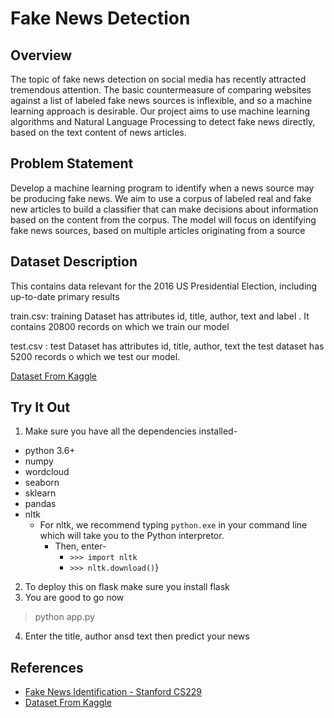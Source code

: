 
# Fake News Detection



## Overview

The topic of fake news detection on social media has recently attracted tremendous attention. The basic countermeasure of comparing websites against a list of labeled fake news sources is inflexible, and so a machine learning approach is desirable. Our project aims to use machine learning algorithms and Natural Language Processing to detect fake news directly, based on the text content of news articles.
## Problem Statement

Develop a machine learning program to identify when a news source may be producing fake news. We aim to use a corpus of labeled real and fake new articles to build a classifier that can make decisions about information based on the content from the corpus. The model will focus on identifying fake news sources, based on multiple articles originating from a source
## Dataset Description

This contains data relevant for the 2016 US Presidential Election, including up-to-date primary results

train.csv: training Dataset has attributes id, title, author, text and label . It contains 20800 records on which we train our model

test.csv : test Dataset has attributes id, title, author, text the test dataset has 5200 records o which we test our model.

[Dataset From Kaggle](https://www.kaggle.com/datasets/benhamner/2016-us-election)


## Try It Out

1. Make sure you have all the dependencies installed-  
 * python 3.6+
 * numpy
 * wordcloud
 * seaborn
 * sklearn
 * pandas
 * nltk
   * For nltk, we recommend typing `python.exe` in your command line which will take you to the Python interpretor.  
     * Then, enter-
       * `>>> import nltk`
       * `>>> nltk.download()`}
    
2. To deploy this on flask make sure you install flask  
3. You are good to go now
 > python app.py
4. Enter the title, author ansd text then predict your news



## References

 * [Fake News Identification - Stanford CS229](http://cs229.stanford.edu/proj2017/final-reports/5244348.pdf)
 * [Dataset From Kaggle](https://www.kaggle.com/datasets/benhamner/2016-us-election)